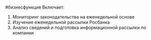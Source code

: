 #бизнесфункция 
Включает:  
1. Мониторинг законодательства на еженедельной основе  
2. Изучение еженедельной рассылки Росбанка  
3. Анализ сведений и подготовка информационной рассылки по компании